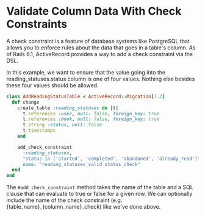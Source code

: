 # Validate Column Data With Check Constraints

A check constraint is a feature of database systems like PostgreSQL that allows
you to enforce rules about the data that goes in a table's column. As of Rails
6.1, ActiveRecord provides a way to add a check constraint via the DSL.

In this example, we want to ensure that the value going into the
reading_statuses.status column is one of four values. Nothing else besides
these four values should be allowed.

```ruby
class AddReadingStatusTable < ActiveRecord::Migration[7.2]
  def change
    create_table :reading_statuses do |t|
      t.references :user, null: false, foreign_key: true
      t.references :book, null: false, foreign_key: true
      t.string :status, null: false
      t.timestamps
    end

    add_check_constraint
      :reading_statuses,
      "status in ('started', 'completed', 'abandoned', 'already_read')",
      name: "reading_statuses_valid_status_check"
  end
end
```

The `#add_check_constraint` method takes the name of the table and a SQL clause
that can evaluate to true or false for a given row. We can optionally include
the name of the check constraint (e.g. {table_name}_{column_name}_check) like
we've done above.
